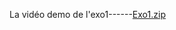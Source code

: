 La vidéo demo de l'exo1------[Exo1.zip](https://github.com/user-attachments/files/17369602/Exo1.zip)
